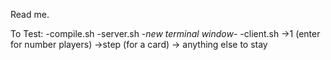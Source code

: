 Read me.

To Test:
    -compile.sh
    -server.sh
    -*new terminal window*-
    -client.sh
        ->1 (enter for number players)
        ->step (for a card)
            -> anything else to stay
